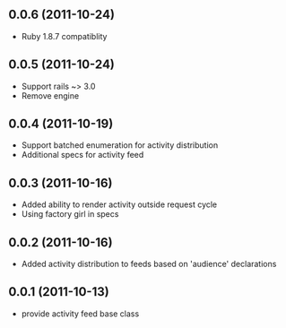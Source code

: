 ## 0.0.6 (2011-10-24)

* Ruby 1.8.7 compatiblity

## 0.0.5 (2011-10-24)

* Support rails ~> 3.0
* Remove engine

## 0.0.4 (2011-10-19)

* Support batched enumeration for activity distribution
* Additional specs for activity feed

## 0.0.3 (2011-10-16)

* Added ability to render activity outside request cycle
* Using factory girl in specs

## 0.0.2 (2011-10-16)

* Added activity distribution to feeds based on 'audience' declarations

## 0.0.1 (2011-10-13)

* provide activity feed base class
